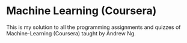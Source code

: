 # Machine Learning (Coursera)
This is my solution to all the programming assignments and quizzes of Machine-Learning (Coursera) taught by Andrew Ng.
